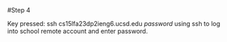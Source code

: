 #Step 4


Key pressed: ssh cs15lfa23dp<shift>2ieng6.ucsd.edu *password*
using ssh to log into school remote account and enter password.

